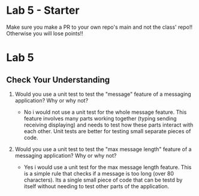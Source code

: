 # Lab 5 - Starter
Make sure you make a PR to your own repo's main and not the class' repo!! Otherwise you will lose points!!

# Lab 5

## Check Your Understanding

1. Would you use a unit test to test the "message" feature of a messaging application? Why or why not?
   - No i would not use a unit test for the whole message feature. This feature involves many parts working together (typing sending receiving displaying) and needs to test how these parts interact with each other. Unit tests are better for testing small separate pieces of code.

2. Would you use a unit test to test the "max message length" feature of a messaging application? Why or why not?
   - Yes i would use a unit test for the max message length feature. This is a simple rule that checks if a message is too long (over 80 characters). Its a single small piece of code that can be testd by itself without needing to test other parts of the application.
